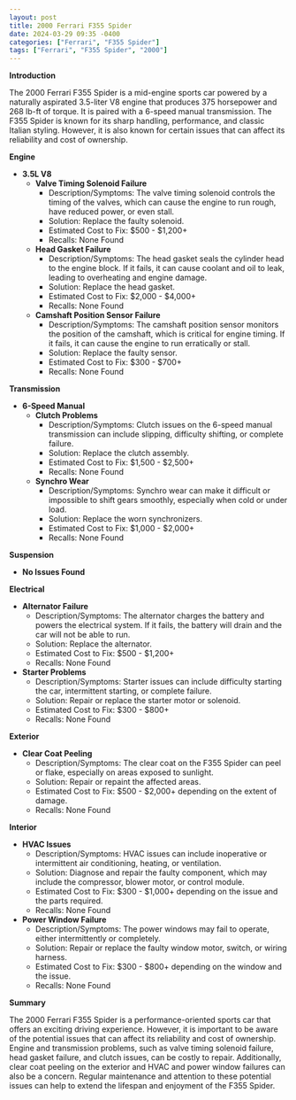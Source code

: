 ```yaml
---
layout: post
title: 2000 Ferrari F355 Spider
date: 2024-03-29 09:35 -0400
categories: ["Ferrari", "F355 Spider"]
tags: ["Ferrari", "F355 Spider", "2000"]
---
```

**Introduction**

The 2000 Ferrari F355 Spider is a mid-engine sports car powered by a naturally aspirated 3.5-liter V8 engine that produces 375 horsepower and 268 lb-ft of torque. It is paired with a 6-speed manual transmission. The F355 Spider is known for its sharp handling, performance, and classic Italian styling. However, it is also known for certain issues that can affect its reliability and cost of ownership.

**Engine**

* **3.5L V8**
    * **Valve Timing Solenoid Failure**
        * Description/Symptoms: The valve timing solenoid controls the timing of the valves, which can cause the engine to run rough, have reduced power, or even stall.
        * Solution: Replace the faulty solenoid.
        * Estimated Cost to Fix: $500 - $1,200+
        * Recalls: None Found
    * **Head Gasket Failure**
        * Description/Symptoms: The head gasket seals the cylinder head to the engine block. If it fails, it can cause coolant and oil to leak, leading to overheating and engine damage.
        * Solution: Replace the head gasket.
        * Estimated Cost to Fix: $2,000 - $4,000+
        * Recalls: None Found
    * **Camshaft Position Sensor Failure**
        * Description/Symptoms: The camshaft position sensor monitors the position of the camshaft, which is critical for engine timing. If it fails, it can cause the engine to run erratically or stall.
        * Solution: Replace the faulty sensor.
        * Estimated Cost to Fix: $300 - $700+
        * Recalls: None Found

**Transmission**

* **6-Speed Manual**
    * **Clutch Problems**
        * Description/Symptoms: Clutch issues on the 6-speed manual transmission can include slipping, difficulty shifting, or complete failure.
        * Solution: Replace the clutch assembly.
        * Estimated Cost to Fix: $1,500 - $2,500+
        * Recalls: None Found
    * **Synchro Wear**
        * Description/Symptoms: Synchro wear can make it difficult or impossible to shift gears smoothly, especially when cold or under load.
        * Solution: Replace the worn synchronizers.
        * Estimated Cost to Fix: $1,000 - $2,000+
        * Recalls: None Found

**Suspension**

* **No Issues Found**

**Electrical**

* **Alternator Failure**
    * Description/Symptoms: The alternator charges the battery and powers the electrical system. If it fails, the battery will drain and the car will not be able to run.
    * Solution: Replace the alternator.
    * Estimated Cost to Fix: $500 - $1,200+
    * Recalls: None Found
* **Starter Problems**
    * Description/Symptoms: Starter issues can include difficulty starting the car, intermittent starting, or complete failure.
    * Solution: Repair or replace the starter motor or solenoid.
    * Estimated Cost to Fix: $300 - $800+
    * Recalls: None Found

**Exterior**

* **Clear Coat Peeling**
    * Description/Symptoms: The clear coat on the F355 Spider can peel or flake, especially on areas exposed to sunlight.
    * Solution: Repair or repaint the affected areas.
    * Estimated Cost to Fix: $500 - $2,000+ depending on the extent of damage.
    * Recalls: None Found

**Interior**

* **HVAC Issues**
    * Description/Symptoms: HVAC issues can include inoperative or intermittent air conditioning, heating, or ventilation.
    * Solution: Diagnose and repair the faulty component, which may include the compressor, blower motor, or control module.
    * Estimated Cost to Fix: $300 - $1,000+ depending on the issue and the parts required.
    * Recalls: None Found
* **Power Window Failure**
    * Description/Symptoms: The power windows may fail to operate, either intermittently or completely.
    * Solution: Repair or replace the faulty window motor, switch, or wiring harness.
    * Estimated Cost to Fix: $300 - $800+ depending on the window and the issue.
    * Recalls: None Found

**Summary**

The 2000 Ferrari F355 Spider is a performance-oriented sports car that offers an exciting driving experience. However, it is important to be aware of the potential issues that can affect its reliability and cost of ownership. Engine and transmission problems, such as valve timing solenoid failure, head gasket failure, and clutch issues, can be costly to repair. Additionally, clear coat peeling on the exterior and HVAC and power window failures can also be a concern. Regular maintenance and attention to these potential issues can help to extend the lifespan and enjoyment of the F355 Spider.
